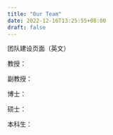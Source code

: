 ```yaml
---
title: "Our Team"
date: 2022-12-16T13:25:55+08:00
draft: false
---
```


团队建设页面（英文）

教授：

副教授：

博士：

硕士：

本科生：